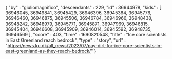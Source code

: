 {
  "by" : "giuliomagnifico",
  "descendants" : 229,
  "id" : 36944978,
  "kids" : [ 36946045, 36949841, 36945429, 36946396, 36945364, 36945776, 36946460, 36946875, 36945506, 36946784, 36946966, 36948438, 36948242, 36948979, 36945771, 36945871, 36947969, 36946815, 36945404, 36946608, 36945909, 36946014, 36945592, 36948735, 36946569 ],
  "score" : 403,
  "time" : 1690820548,
  "title" : "Ice core scientists in East Greenland reach bedrock",
  "type" : "story",
  "url" : "https://news.ku.dk/all_news/2023/07/pay-dirt-for-ice-core-scientists-in-east-greenland-as-they-reach-bedrock/"
}
